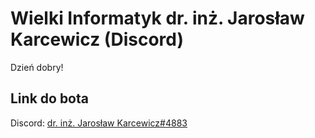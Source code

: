 # Wielki Informatyk dr. inż. Jarosław Karcewicz (Discord)
Dzień dobry!

## Link do bota
Discord: [dr. inż. Jarosław Karcewicz#4883](https://discord.com/api/oauth2/authorize?client_id=1095653965221343232&permissions=0&scope=bot%20applications.commands)
